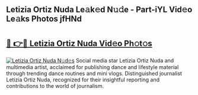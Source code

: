 ## Letizia Ortiz Nuda Le𝚊k𝚎d N𝚞𝚍e - Part-iYL Vid𝚎o Le𝚊ks Photos jfHNd

# <h2><a href="http://fbd3891.evod.top/?m=Letizia+Ortiz+Nuda">🔗 👉🔴 Letizia Ortiz Nuda Vid𝚎o Ph𝚘t𝚘s</a></h2>

[![Letizia Ortiz Nuda N𝚞d𝚎s](https://i.imgur.com/8V9OHl7.gif)](http://fbd3891.evod.top/?m=Letizia+Ortiz+Nuda)
Social media star Letizia Ortiz Nuda and multimedia artist, acclaimed for publishing dance and lifestyle material through trending dance routines and mini vlogs. Distinguished journalist Letizia Ortiz Nuda, recognized for their insightful reporting and contributions to the world of journalism. 
